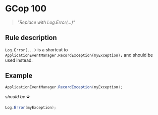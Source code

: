 ﻿# GCop 100

> *"Replace with Log.Error(...)"*

## Rule description

`Log.Error(...)` is a shortcut to `ApplicationEventManager.RecordException(myException);` and should be used instead.

## Example

```csharp
ApplicationEventManager.RecordException(myException);
```

*should be* 🡻

```csharp
Log.Error(myException);
```
